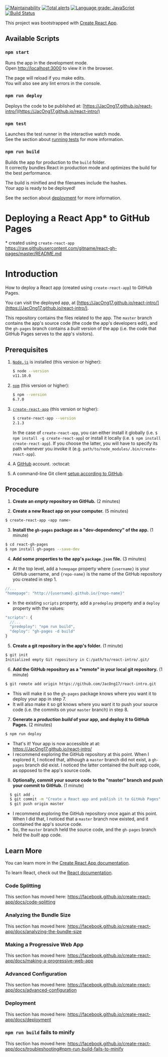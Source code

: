[![Maintainability](https://api.codeclimate.com/v1/badges/2510b63e7c562c6a0691/maintainability)](https://codeclimate.com/github/JacOng17/react-intro/maintainability)
[![Total alerts](https://img.shields.io/lgtm/alerts/g/JacOng17/react-intro.svg?logo=lgtm&logoWidth=18)](https://lgtm.com/projects/g/JacOng17/react-intro/alerts/)
[![Language grade: JavaScript](https://img.shields.io/lgtm/grade/javascript/g/JacOng17/react-intro.svg?logo=lgtm&logoWidth=18)](https://lgtm.com/projects/g/JacOng17/react-intro/context:javascript)
[![Build Status](https://travis-ci.org/JacOng17/react-intro.svg?branch=master)](https://travis-ci.org/JacOng17/react-intro)

This project was bootstrapped with [Create React App](https://github.com/facebook/create-react-app).

## Available Scripts

### `npm start`

Runs the app in the development mode.<br>
Open [http://localhost:3000](http://localhost:3000) to view it in the browser.

The page will reload if you make edits.<br>
You will also see any lint errors in the console.

### `npm run deploy`

Deploys the code to be published at: [https://JacOng17.github.io/react-intro/](https://JacOng17.github.io/react-intro/)

### `npm test`

Launches the test runner in the interactive watch mode.<br>
See the section about [running tests](https://facebook.github.io/create-react-app/docs/running-tests) for more information.

### `npm run build`

Builds the app for production to the `build` folder.<br>
It correctly bundles React in production mode and optimizes the build for the best performance.

The build is minified and the filenames include the hashes.<br>
Your app is ready to be deployed!

See the section about [deployment](https://facebook.github.io/create-react-app/docs/deployment) for more information.

# Deploying a React App* to GitHub Pages

\* created using `create-react-app`
https://raw.githubusercontent.com/gitname/react-gh-pages/master/README.md

# Introduction

How to deploy a React app (created using `create-react-app`) to GitHub Pages.

You can visit the deployed app, at [https://JacOng17.github.io/react-intro/](https://JacOng17.github.io/react-intro/).

This repository contains the files related to the app. The `master` branch contains the app's source code (the code the app's developers edit), and the `gh-pages` branch contains a *built* version of the app (i.e. the code that GitHub Pages serves to the app's visitors).

## Prerequisites

1. [`Node.js`](https://nodejs.org/) is installed (this version or higher):

    ```sh
    $ node --version
    v11.10.0
    ```

2. [`npm`](https://nodejs.org/) (this version or higher):

    ```sh
    $ npm --version
    6.7.0
    ```
3. [`create-react-app`](https://github.com/facebookincubator/create-react-app) (this version or higher):

    ```sh
    $ create-react-app --version
    2.1.3
    ```

    In the case of `create-react-app`, you can either install it globally (i.e. `$ npm install -g create-react-app`) or install it locally (i.e. `$ npm install create-react-app`). If you choose the latter, you will have to specify its path whenever you invoke it (e.g. `path/to/node_modules/.bin/create-react-app`).

4. A [GitHub](https://www.github.com) account. :octocat:

5. A command-line Git client [setup according to GitHub](https://help.github.com/articles/set-up-git/).

## Procedure

1. **Create an *empty* repository on GitHub.** (2 minutes)

2. **Create a new React app on your computer.** (5 minutes)

```sh
$ create-react-app <app name>
```

3. **Install the `gh-pages` package as a "dev-dependency" of the app.** (1 minute)

```sh
$ cd react-gh-pages
$ npm install gh-pages --save-dev
```

4. **Add some properties to the app's `package.json` file.** (3 minutes)

* At the top level, add a `homepage` property where `{username}` is your GitHub username, and `{repo-name}` is the name of the GitHub repository you created in step 1.

```js
//...
"homepage": "http://{username}.github.io/{repo-name}"
```

* In the existing `scripts` property, add a `predeploy` property and a `deploy` property with the values:

```js
"scripts": {
  //...
  "predeploy": "npm run build",
  "deploy": "gh-pages -d build"
}
```

5. **Create a git repository in the app's folder.** (1 minute)

```sh
$ git init
Initialized empty Git repository in C:/path/to/react-intro/.git/
```

6. **Add the GitHub repository as a "remote" in your local git repository.** (1 minute)

```sh
$ git remote add origin https://github.com/JacOng17/react-intro.git
```

* This will make it so the `gh-pages` package knows where you want it to deploy your app in step 7.
* It will also make it so git knows where you want it to push your source code (i.e. the commits on your `master` branch) in step 8.

7. **Generate a *production build* of your app, and deploy it to GitHub Pages.** (2 minutes)

```sh
$ npm run deploy
```

* That's it! Your app is now accessible at at: https://JacOng17.github.io/react-intro/
* I recommend exploring the GitHub repository at this point. When I explored it, I noticed that, although a `master` branch did not exist, a `gh-pages` branch did exist. I noticed the latter contained the *built* app code, as opposed to the app's source code.

8. **Optionally, commit your source code to the "master" branch and push your commit to GitHub.** (1 minute)

```sh
  $ git add .
  $ git commit -m "Create a React app and publish it to GitHub Pages"
  $ git push origin master
  ```

* I recommend exploring the GitHub repository once again at this point. When I did that, I noticed that a `master` branch now existed, and it contained the app's source code.
* So, the `master` branch held the source code, and the `gh-pages` branch held the *built* app code.

## Learn More
You can learn more in the [Create React App documentation](https://facebook.github.io/create-react-app/docs/getting-started).

To learn React, check out the [React documentation](https://reactjs.org/).
### Code Splitting

This section has moved here: https://facebook.github.io/create-react-app/docs/code-splitting

### Analyzing the Bundle Size

This section has moved here: https://facebook.github.io/create-react-app/docs/analyzing-the-bundle-size

### Making a Progressive Web App

This section has moved here: https://facebook.github.io/create-react-app/docs/making-a-progressive-web-app

### Advanced Configuration

This section has moved here: https://facebook.github.io/create-react-app/docs/advanced-configuration

### Deployment

This section has moved here: https://facebook.github.io/create-react-app/docs/deployment

### `npm run build` fails to minify

This section has moved here: https://facebook.github.io/create-react-app/docs/troubleshooting#npm-run-build-fails-to-minify
